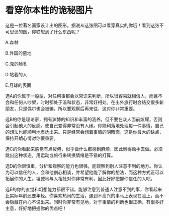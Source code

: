# 看穿你本性的诡秘图片

这是一位著名画家设计出的图形。据说从这张图可以看穿真实的你哦！看到这张不可思议的图，你联想到了什么东西呢？ 

A.森林 

B.外国的墓地 

C.鬼的脸孔 

D.站着的人 

E.月球的表面 

选A的你属于一般型，对任何事都会以常识来判断，所以很容易就相信人，而且不会和任何人吵架，时时都处于温和状态，非常好相处。在出外旅行时会结交很多新朋友，只是偶尔也会被骗，所以要观察后再来往，这对你非常重要。 

选B的你是理论家，拥有渊博的知识和丰富的涵养，但不要在众人面前炫耀，否则会引起他人的反感。使自己变得非常没有人缘。你能利落地处理每一件事情，自己的想法也能顺利地表达出来。只是经常会想着事情的阴暗面，这是你最大的缺点，保持开朗心情对你很重要。 

选C的你看起来感觉有点疲倦，似乎做什么都感到麻烦，因此懒得动手去做。必须跳出这种状态，用运动或旅行来转换情绪是不错的打算。 

选D的你很慎重，分析和观察的能力也很强，能观察到别人注意不到的地方。你认为可以信任的人，会和他剖心相谈，并希望他能了解你的想法，而这种方式正可以拓展你的人生。坦诚地与人相处对你非常有利，因此好好把握你信任的人吧。 

选E的你的直觉和幻想能力都很不错。能够注意到普通人注意不到的事，你看起来比实际年龄还要年轻。你喜欢热闹的生活，遇到不高兴的事马上表现在脸上，而不会隐藏在内心不说出来。同时你非常有见地，对于事情的判断也很正确，有很多好主意，好好地把握你的优点吧！